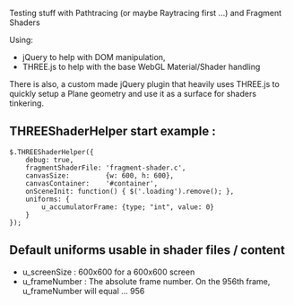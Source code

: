 Testing stuff with Pathtracing (or maybe Raytracing first ...) and Fragment Shaders

Using:
* jQuery to help with DOM manipulation,
* THREE.js to help with the base WebGL Material/Shader handling

There is also, a custom made jQuery plugin that heavily uses THREE.js to quickly
setup a Plane geometry and use it as a surface for shaders tinkering.



## THREEShaderHelper start example : 

	$.THREEShaderHelper({
	    debug: true,
	    fragmentShaderFile: 'fragment-shader.c',
	    canvasSize:         {w: 600, h: 600},
	    canvasContainer:    '#container',
	    onSceneInit: function() { $('.loading').remove(); },
	    uniforms: {
	        u_accumulatorFrame: {type; "int", value: 0}
	    }
	});

## Default uniforms usable in shader files / content 

* u_screenSize : 600x600 for a 600x600 screen
* u_frameNumber : The absolute frame number. On the 956th frame, u_frameNumber will equal ... 956